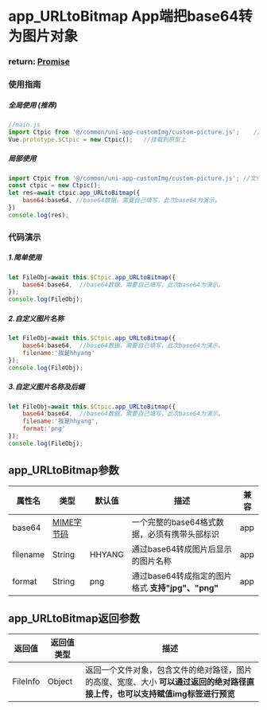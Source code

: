 # app_URLtoBitmap App端把base64转为图片对象

### return: [Promise](https://developer.mozilla.org/en-US/docs/Web/JavaScript/Reference/Global_Objects/Promise)

### 使用指南

##### 全局使用 (推荐)

```javaScript
//main.js
import Ctpic from '@/common/uni-app-customImg/custom-picture.js';    //文件路径请换成本地路径
Vue.prototype.$Ctpic = new Ctpic();   //挂载到原型上
```

##### 局部使用

```javaScript
import Ctpic from '@/common/uni-app-customImg/custom-picture.js'; //文件路径请换成本地路径
const ctpic = new Ctpic();
let res=await ctpic.app_URLtoBitmap({
    base64:base64, //base64数据，需要自己填写，此次base64为演示。
})
console.log(res);

```

### 代码演示

##### 1.简单使用

```javaScript
let FileObj=await this.$Ctpic.app_URLtoBitmap({
    base64:base64,  //base64数据，需要自己填写，此次base64为演示。
});
console.log(FileObj);

```
##### 2.自定义图片名称

```javaScript
let FileObj=await this.$Ctpic.app_URLtoBitmap({
    base64:base64,  //base64数据，需要自己填写，此次base64为演示。
    filename:'我是hhyang'
});
console.log(FileObj);

```
##### 3.自定义图片名称及后缀

```javaScript
let FileObj=await this.$Ctpic.app_URLtoBitmap({
    base64:base64,  //base64数据，需要自己填写，此次base64为演示。
    filename:'我是hhyang',
    format:'png'
});
console.log(FileObj);

```

## <div id="FunParams">app_URLtoBitmap参数</div>
属性名  |   类型    |   默认值  |   描述    |   兼容
--- |   ----    |   -----   |  ----    |   ----
base64  |   [MIME字节码](https://baike.baidu.com/item/base64/8545775?fr=aladdin)    |   |   一个完整的base64格式数据，必须有携带头部标识    |   app
filename    |   String  |   HHYANG    |   通过base64转成图片后显示的图片名称  |  app
format  |   String  |   png   |   通过base64转成指定的图片格式 **支持"jpg"、"png"**    |   app


## <div id="app_URLtoBitmapCallback">app_URLtoBitmap返回参数</div>
返回值  |   返回值类型  |描述    
----    |   ----    |   ----
FileInfo    |   Object  |   返回一个文件对象，包含文件的绝对路径，图片的高度、宽度、大小 **可以通过返回的绝对路径直接上传，也可以支持赋值img标签进行预览** 
